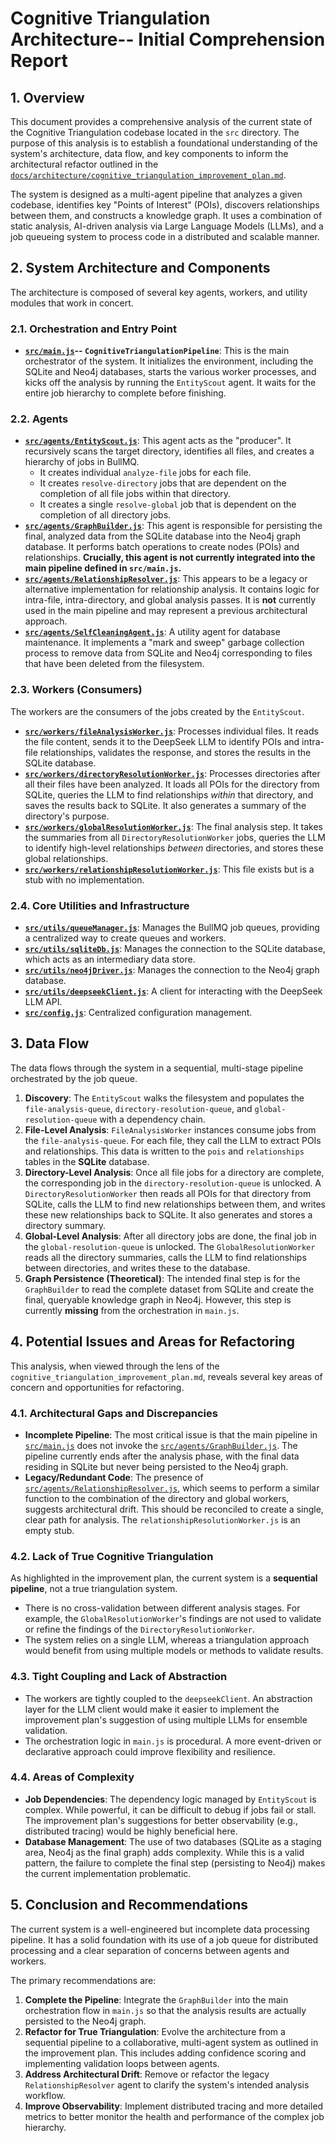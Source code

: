 # Cognitive Triangulation Architecture-- Initial Comprehension Report

## 1. Overview

This document provides a comprehensive analysis of the current state of the Cognitive Triangulation codebase located in the `src` directory. The purpose of this analysis is to establish a foundational understanding of the system's architecture, data flow, and key components to inform the architectural refactor outlined in the [`docs/architecture/cognitive_triangulation_improvement_plan.md`](docs/architecture/cognitive_triangulation_improvement_plan.md).

The system is designed as a multi-agent pipeline that analyzes a given codebase, identifies key "Points of Interest" (POIs), discovers relationships between them, and constructs a knowledge graph. It uses a combination of static analysis, AI-driven analysis via Large Language Models (LLMs), and a job queueing system to process code in a distributed and scalable manner.

## 2. System Architecture and Components

The architecture is composed of several key agents, workers, and utility modules that work in concert.

### 2.1. Orchestration and Entry Point

-   **[`src/main.js`](src/main.js)-- `CognitiveTriangulationPipeline`**: This is the main orchestrator of the system. It initializes the environment, including the SQLite and Neo4j databases, starts the various worker processes, and kicks off the analysis by running the `EntityScout` agent. It waits for the entire job hierarchy to complete before finishing.

### 2.2. Agents

-   **[`src/agents/EntityScout.js`](src/agents/EntityScout.js)**: This agent acts as the "producer". It recursively scans the target directory, identifies all files, and creates a hierarchy of jobs in BullMQ.
    -   It creates individual `analyze-file` jobs for each file.
    -   It creates `resolve-directory` jobs that are dependent on the completion of all file jobs within that directory.
    -   It creates a single `resolve-global` job that is dependent on the completion of all directory jobs.
-   **[`src/agents/GraphBuilder.js`](src/agents/GraphBuilder.js)**: This agent is responsible for persisting the final, analyzed data from the SQLite database into the Neo4j graph database. It performs batch operations to create nodes (POIs) and relationships. **Crucially, this agent is not currently integrated into the main pipeline defined in `src/main.js`.**
-   **[`src/agents/RelationshipResolver.js`](src/agents/RelationshipResolver.js)**: This appears to be a legacy or alternative implementation for relationship analysis. It contains logic for intra-file, intra-directory, and global analysis passes. It is **not** currently used in the main pipeline and may represent a previous architectural approach.
-   **[`src/agents/SelfCleaningAgent.js`](src/agents/SelfCleaningAgent.js)**: A utility agent for database maintenance. It implements a "mark and sweep" garbage collection process to remove data from SQLite and Neo4j corresponding to files that have been deleted from the filesystem.

### 2.3. Workers (Consumers)

The workers are the consumers of the jobs created by the `EntityScout`.

-   **[`src/workers/fileAnalysisWorker.js`](src/workers/fileAnalysisWorker.js)**: Processes individual files. It reads the file content, sends it to the DeepSeek LLM to identify POIs and intra-file relationships, validates the response, and stores the results in the SQLite database.
-   **[`src/workers/directoryResolutionWorker.js`](src/workers/directoryResolutionWorker.js)**: Processes directories after all their files have been analyzed. It loads all POIs for the directory from SQLite, queries the LLM to find relationships *within* that directory, and saves the results back to SQLite. It also generates a summary of the directory's purpose.
-   **[`src/workers/globalResolutionWorker.js`](src/workers/globalResolutionWorker.js)**: The final analysis step. It takes the summaries from all `DirectoryResolutionWorker` jobs, queries the LLM to identify high-level relationships *between* directories, and stores these global relationships.
-   **[`src/workers/relationshipResolutionWorker.js`](src/workers/relationshipResolutionWorker.js)**: This file exists but is a stub with no implementation.

### 2.4. Core Utilities and Infrastructure

-   **[`src/utils/queueManager.js`](src/utils/queueManager.js)**: Manages the BullMQ job queues, providing a centralized way to create queues and workers.
-   **[`src/utils/sqliteDb.js`](src/utils/sqliteDb.js)**: Manages the connection to the SQLite database, which acts as an intermediary data store.
-   **[`src/utils/neo4jDriver.js`](src/utils/neo4jDriver.js)**: Manages the connection to the Neo4j graph database.
-   **[`src/utils/deepseekClient.js`](src/utils/deepseekClient.js)**: A client for interacting with the DeepSeek LLM API.
-   **[`src/config.js`](src/config.js)**: Centralized configuration management.

## 3. Data Flow

The data flows through the system in a sequential, multi-stage pipeline orchestrated by the job queue.

1.  **Discovery**: The `EntityScout` walks the filesystem and populates the `file-analysis-queue`, `directory-resolution-queue`, and `global-resolution-queue` with a dependency chain.
2.  **File-Level Analysis**: `FileAnalysisWorker` instances consume jobs from the `file-analysis-queue`. For each file, they call the LLM to extract POIs and relationships. This data is written to the `pois` and `relationships` tables in the **SQLite** database.
3.  **Directory-Level Analysis**: Once all file jobs for a directory are complete, the corresponding job in the `directory-resolution-queue` is unlocked. A `DirectoryResolutionWorker` then reads all POIs for that directory from SQLite, calls the LLM to find new relationships between them, and writes these new relationships back to SQLite. It also generates and stores a directory summary.
4.  **Global-Level Analysis**: After all directory jobs are done, the final job in the `global-resolution-queue` is unlocked. The `GlobalResolutionWorker` reads all the directory summaries, calls the LLM to find relationships between directories, and writes these to the database.
5.  **Graph Persistence (Theoretical)**: The intended final step is for the `GraphBuilder` to read the complete dataset from SQLite and create the final, queryable knowledge graph in Neo4j. However, this step is currently **missing** from the orchestration in `main.js`.

## 4. Potential Issues and Areas for Refactoring

This analysis, when viewed through the lens of the `cognitive_triangulation_improvement_plan.md`, reveals several key areas of concern and opportunities for refactoring.

### 4.1. Architectural Gaps and Discrepancies

-   **Incomplete Pipeline**: The most critical issue is that the main pipeline in [`src/main.js`](src/main.js) does not invoke the [`src/agents/GraphBuilder.js`](src/agents/GraphBuilder.js). The pipeline currently ends after the analysis phase, with the final data residing in SQLite but never being persisted to the Neo4j graph.
-   **Legacy/Redundant Code**: The presence of [`src/agents/RelationshipResolver.js`](src/agents/RelationshipResolver.js), which seems to perform a similar function to the combination of the directory and global workers, suggests architectural drift. This should be reconciled to create a single, clear path for analysis. The `relationshipResolutionWorker.js` is an empty stub.

### 4.2. Lack of True Cognitive Triangulation

As highlighted in the improvement plan, the current system is a **sequential pipeline**, not a true triangulation system.
-   There is no cross-validation between different analysis stages. For example, the `GlobalResolutionWorker`'s findings are not used to validate or refine the findings of the `DirectoryResolutionWorker`.
-   The system relies on a single LLM, whereas a triangulation approach would benefit from using multiple models or methods to validate results.

### 4.3. Tight Coupling and Lack of Abstraction

-   The workers are tightly coupled to the `deepseekClient`. An abstraction layer for the LLM client would make it easier to implement the improvement plan's suggestion of using multiple LLMs for ensemble validation.
-   The orchestration logic in `main.js` is procedural. A more event-driven or declarative approach could improve flexibility and resilience.

### 4.4. Areas of Complexity

-   **Job Dependencies**: The dependency logic managed by `EntityScout` is complex. While powerful, it can be difficult to debug if jobs fail or stall. The improvement plan's suggestions for better observability (e.g., distributed tracing) would be highly beneficial here.
-   **Database Management**: The use of two databases (SQLite as a staging area, Neo4j as the final graph) adds complexity. While this is a valid pattern, the failure to complete the final step (persisting to Neo4j) makes the current implementation problematic.

## 5. Conclusion and Recommendations

The current system is a well-engineered but incomplete data processing pipeline. It has a solid foundation with its use of a job queue for distributed processing and a clear separation of concerns between agents and workers.

The primary recommendations are:
1.  **Complete the Pipeline**: Integrate the `GraphBuilder` into the main orchestration flow in `main.js` so that the analysis results are actually persisted to the Neo4j graph.
2.  **Refactor for True Triangulation**: Evolve the architecture from a sequential pipeline to a collaborative, multi-agent system as outlined in the improvement plan. This includes adding confidence scoring and implementing validation loops between agents.
3.  **Address Architectural Drift**: Remove or refactor the legacy `RelationshipResolver` agent to clarify the system's intended analysis workflow.
4.  **Improve Observability**: Implement distributed tracing and more detailed metrics to better monitor the health and performance of the complex job hierarchy.